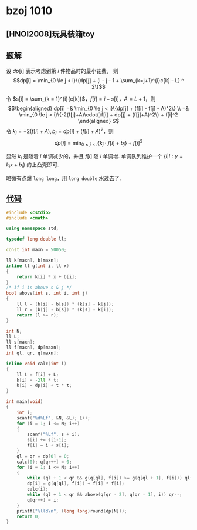 # bzoj 1010

## [HNOI2008]玩具装箱toy

## 题解

设 $dp[i]$ 表示考虑到第 $i$ 件物品时的最小花费，
则
$$dp[i] = \min_{0 \le j < i}\{dp[j] + (i - j - 1 + \sum_{k=j+1}^{i}c[k] - L) ^ 2\}$$

令 $s[i] = \sum_{k = 1}^{i}{c[k]}$，$f[i] = i + s[i]$，$A = L + 1$，则
$$\begin{aligned}
dp[i] =& \min_{0 \le j < i}\{dp[j] + (f[i] - f[j] - A)^2\} \\
=& \min_{0 \le j < i}\{-2(f[j]+A)\cdot{}f[i] + dp[j] + (f[j]+A)^2\} + f[i]^2
\end{aligned}
$$
令 $k_i = -2(f[i] + A), b_i = dp[i] + (f[i]+A)^2$，则
$$dp[i] = \min_{0 \le j < i}\{k_j \cdot f[i] + b_j\} + f[i]^2$$

显然 $k_i$ 是随着 $i$ 单调减少的，并且 $f[i]$ 随 $i$ 单调增.
单调队列维护一个 $\{l|l: y = k_i x + b_i\}$ 的上凸壳即可.

略微有点爆 `long long`，用 `long double` 水过去了.

## [代码](https://github.com/ac-voyage/bzoj/blob/master/vol-01/1010.cc)
```cpp
#include <cstdio>
#include <cmath>

using namespace std;

typedef long double ll;

const int maxn = 50050;

ll k[maxn], b[maxn];
inline ll g(int i, ll x)
{
    return k[i] * x + b[i];
}
/* if i is above s & j */
bool above(int s, int i, int j)
{
    ll l = (b[i] - b[s]) * (k[s] - k[j]);
    ll r = (b[j] - b[s]) * (k[s] - k[i]);
    return (l >= r);
}

int N;
ll L;
ll s[maxn];
ll f[maxn], dp[maxn];
int ql, qr, q[maxn];

inline void calc(int i)
{
    ll t = f[i] + L;
    k[i] = -2ll * t;
    b[i] = dp[i] + t * t;
}

int main(void)
{
    int i;
    scanf("%d%Lf", &N, &L); L++;
    for (i = 1; i <= N; i++)
    {
        scanf("%Lf", s + i);
        s[i] += s[i-1];
        f[i] = i + s[i];
    }
    ql = qr = dp[0] = 0;
    calc(0); q[qr++] = 0;
    for (i = 1; i <= N; i++)
    {
        while (ql + 1 < qr && g(q[ql], f[i]) >= g(q[ql + 1], f[i])) ql++;
        dp[i] = g(q[ql], f[i]) + f[i] * f[i];
        calc(i);
        while (ql + 1 < qr && above(q[qr - 2], q[qr - 1], i)) qr--;
        q[qr++] = i;
    }
    printf("%lld\n", (long long)round(dp[N]));
    return 0;
}
```
